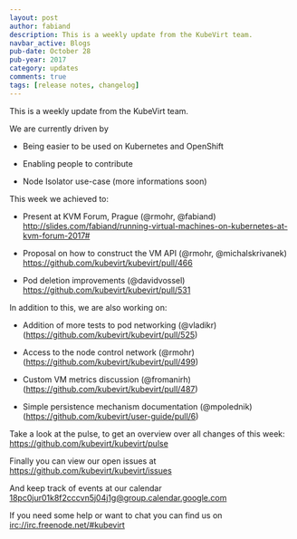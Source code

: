 ```yaml
---
layout: post
author: fabiand
description: This is a weekly update from the KubeVirt team.
navbar_active: Blogs
pub-date: October 28
pub-year: 2017
category: updates
comments: true
tags: [release notes, changelog]
---
```


This is a weekly update from the KubeVirt team.

We are currently driven by

- Being easier to be used on Kubernetes and OpenShift

- Enabling people to contribute

- Node Isolator use-case (more informations soon)

<!-- more -->

This week we achieved to:

- Present at KVM Forum, Prague (@rmohr, @fabiand)
  <http://slides.com/fabiand/running-virtual-machines-on-kubernetes-at-kvm-forum-2017#>

- Proposal on how to construct the VM API (@rmohr, @michalskrivanek)
  <https://github.com/kubevirt/kubevirt/pull/466>

- Pod deletion improvements (@davidvossel)
  <https://github.com/kubevirt/kubevirt/pull/531>

In addition to this, we are also working on:

- Addition of more tests to pod networking (@vladikr)
  (<https://github.com/kubevirt/kubevirt/pull/525>)

- Access to the node control network (@rmohr)
  (<https://github.com/kubevirt/kubevirt/pull/499>)

- Custom VM metrics discussion (@fromanirh)
  (<https://github.com/kubevirt/kubevirt/pull/487>)

- Simple persistence mechanism documentation (@mpolednik)
  (<https://github.com/kubevirt/user-guide/pull/6>)

Take a look at the pulse, to get an overview over all changes of this
week: <https://github.com/kubevirt/kubevirt/pulse>

Finally you can view our open issues at
<https://github.com/kubevirt/kubevirt/issues>

And keep track of events at our calendar
[18pc0jur01k8f2cccvn5j04j1g@group.calendar.google.com](https://calendar.google.com/calendar/embed?src=18pc0jur01k8f2cccvn5j04j1g@group.calendar.google.com)

If you need some help or want to chat you can find us on
<irc://irc.freenode.net/#kubevirt>
